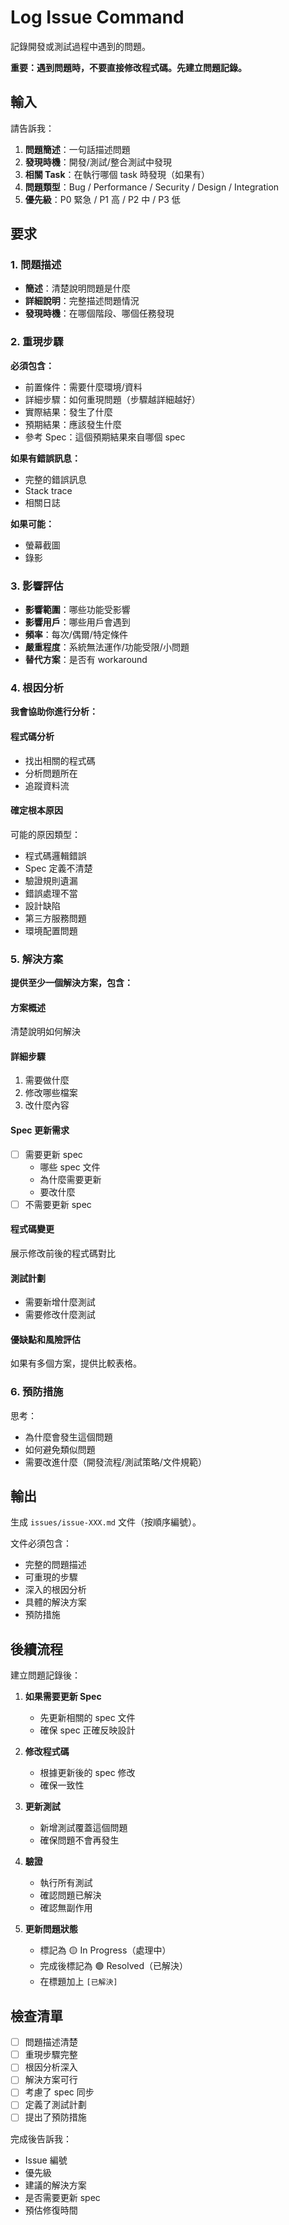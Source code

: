 # Log Issue Command

記錄開發或測試過程中遇到的問題。

**重要：遇到問題時，不要直接修改程式碼。先建立問題記錄。**

## 輸入

請告訴我：
1. **問題簡述**：一句話描述問題
2. **發現時機**：開發/測試/整合測試中發現
3. **相關 Task**：在執行哪個 task 時發現（如果有）
4. **問題類型**：Bug / Performance / Security / Design / Integration
5. **優先級**：P0 緊急 / P1 高 / P2 中 / P3 低

## 要求

### 1. 問題描述

- **簡述**：清楚說明問題是什麼
- **詳細說明**：完整描述問題情況
- **發現時機**：在哪個階段、哪個任務發現

### 2. 重現步驟

**必須包含：**
- 前置條件：需要什麼環境/資料
- 詳細步驟：如何重現問題（步驟越詳細越好）
- 實際結果：發生了什麼
- 預期結果：應該發生什麼
- 參考 Spec：這個預期結果來自哪個 spec

**如果有錯誤訊息：**
- 完整的錯誤訊息
- Stack trace
- 相關日誌

**如果可能：**
- 螢幕截圖
- 錄影

### 3. 影響評估

- **影響範圍**：哪些功能受影響
- **影響用戶**：哪些用戶會遇到
- **頻率**：每次/偶爾/特定條件
- **嚴重程度**：系統無法運作/功能受限/小問題
- **替代方案**：是否有 workaround

### 4. 根因分析

**我會協助你進行分析：**

#### 程式碼分析
- 找出相關的程式碼
- 分析問題所在
- 追蹤資料流

#### 確定根本原因
可能的原因類型：
- 程式碼邏輯錯誤
- Spec 定義不清楚
- 驗證規則遺漏
- 錯誤處理不當
- 設計缺陷
- 第三方服務問題
- 環境配置問題

### 5. 解決方案

**提供至少一個解決方案，包含：**

#### 方案概述
清楚說明如何解決

#### 詳細步驟
1. 需要做什麼
2. 修改哪些檔案
3. 改什麼內容

#### Spec 更新需求
- [ ] 需要更新 spec
  - 哪些 spec 文件
  - 為什麼需要更新
  - 要改什麼
- [ ] 不需要更新 spec

#### 程式碼變更
展示修改前後的程式碼對比

#### 測試計劃
- 需要新增什麼測試
- 需要修改什麼測試

#### 優缺點和風險評估

如果有多個方案，提供比較表格。

### 6. 預防措施

思考：
- 為什麼會發生這個問題
- 如何避免類似問題
- 需要改進什麼（開發流程/測試策略/文件規範）

## 輸出

生成 `issues/issue-XXX.md` 文件（按順序編號）。

文件必須包含：
- 完整的問題描述
- 可重現的步驟
- 深入的根因分析
- 具體的解決方案
- 預防措施

## 後續流程

建立問題記錄後：

1. **如果需要更新 Spec**
   - 先更新相關的 spec 文件
   - 確保 spec 正確反映設計

2. **修改程式碼**
   - 根據更新後的 spec 修改
   - 確保一致性

3. **更新測試**
   - 新增測試覆蓋這個問題
   - 確保問題不會再發生

4. **驗證**
   - 執行所有測試
   - 確認問題已解決
   - 確認無副作用

5. **更新問題狀態**
   - 標記為 🟡 In Progress（處理中）
   - 完成後標記為 🟢 Resolved（已解決）
   - 在標題加上 `[已解決]`

## 檢查清單

- [ ] 問題描述清楚
- [ ] 重現步驟完整
- [ ] 根因分析深入
- [ ] 解決方案可行
- [ ] 考慮了 spec 同步
- [ ] 定義了測試計劃
- [ ] 提出了預防措施

完成後告訴我：
- Issue 編號
- 優先級
- 建議的解決方案
- 是否需要更新 spec
- 預估修復時間
